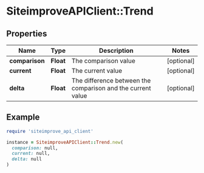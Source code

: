# SiteimproveAPIClient::Trend

## Properties

| Name | Type | Description | Notes |
| ---- | ---- | ----------- | ----- |
| **comparison** | **Float** | The comparison value | [optional] |
| **current** | **Float** | The current value | [optional] |
| **delta** | **Float** | The difference between the comparison and the current value | [optional] |

## Example

```ruby
require 'siteimprove_api_client'

instance = SiteimproveAPIClient::Trend.new(
  comparison: null,
  current: null,
  delta: null
)
```

